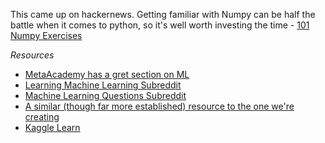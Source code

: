 This came up on hackernews. Getting familiar with Numpy can be half the battle when it comes to python, so it's well worth investing the time - [101 Numpy Exercises](https://www.machinelearningplus.com/101-numpy-exercises-python/)

*Resources*
- [MetaAcademy has a gret section on ML](https://metacademy.org/)
- [Learning Machine Learning Subreddit](https://www.reddit.com/r/learnmachinelearning/)
- [Machine Learning Questions Subreddit](https://www.reddit.com/r/MLQuestions/)
- [A similar (though far more established) resource to the one we're creating](https://www.kaggle.com/dansbecker/learn-machine-learning)
- [Kaggle Learn](https://www.kaggle.com/learn/overview)